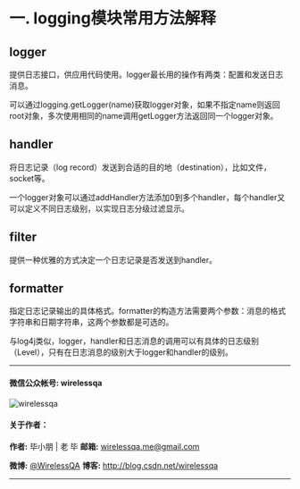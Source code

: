 # 一. logging模块常用方法解释

## logger

提供日志接口，供应用代码使用。logger最长用的操作有两类：配置和发送日志消息。

可以通过logging.getLogger(name)获取logger对象，如果不指定name则返回root对象，多次使用相同的name调用getLogger方法返回同一个logger对象。

## handler

将日志记录（log record）发送到合适的目的地（destination），比如文件，socket等。

一个logger对象可以通过addHandler方法添加0到多个handler，每个handler又可以定义不同日志级别，以实现日志分级过滤显示。

## filter

提供一种优雅的方式决定一个日志记录是否发送到handler。

## formatter

指定日志记录输出的具体格式。formatter的构造方法需要两个参数：消息的格式字符串和日期字符串，这两个参数都是可选的。

与log4j类似，logger，handler和日志消息的调用可以有具体的日志级别（Level），只有在日志消息的级别大于logger和handler的级别。
        
        

----
####  微信公众帐号: wirelessqa 
![wirelessqa](../img/qrcode_for_gh_fdde1fe2880a_258.jpg)

#### 关于作者：

**作者:** 毕小朋 | 老 毕  **邮箱:** <wirelessqa.me@gmail.com> 

**微博:** [@WirelessQA](http://www.weibo.com/wirelessqa) **博客:** <http://blog.csdn.net/wirelessqa>

----